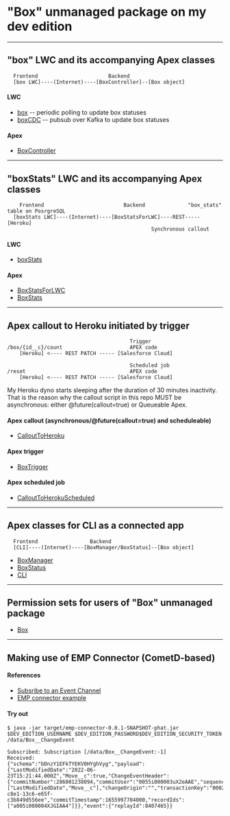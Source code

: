 # "Box" unmanaged package on my dev edition

---

## "box" LWC and its accompanying Apex classes

```
  Frontend                       Backend
  [box LWC]----(Internet)----[BoxController]--[Box object]
```

#### LWC

- [box](./ThreeBoxes/Box/main/default/lwc/box) -- periodic polling to update box statuses
- [boxCDC](./ThreeBoxes/Box/main/default/lwc/boxCDC) -- pubsub over Kafka to update box statuses

#### Apex

- [BoxController](./ThreeBoxes/Box/main/default/classes/BoxController.cls)

---

## "boxStats" LWC and its accompanying Apex classes

```
    Frontend                          Backend              "box_stats" table on PosrgreSQL
  [boxStats LWC]----(Internet)----[BoxStatsForLWC]----REST-----[Heroku]
                                               Synchronous callout
```

#### LWC

- [boxStats](./ThreeBoxes/Box/main/default/lwc/boxStats)

#### Apex

- [BoxStatsForLWC](./ThreeBoxes/Box/main/default/classes/BoxStatsForLWC.cls)
- [BoxStats](./ThreeBoxes/Box/main/default/classes/BoxStats.cls)

---

## Apex callout to Heroku initiated by trigger

```
                                        Trigger
/box/{id__c}/count                      APEX code
    [Heroku] <---- REST PATCH ----- [Salesforce Cloud]

                                        Scheduled job
/reset                                  APEX code
    [Heroku] <---- REST PATCH ----- [Salesforce Cloud]

```

My Heroku dyno starts sleeping after the duration of 30 minutes inactivity. That is the reason why the callout script in this repo MUST be asynchronous: either @future(callout=true) or Queueable Apex.

#### Apex callout (asynchronous/@future(callout=true) and scheduleable)

- [CalloutToHeroku](./ThreeBoxes/Box/main/default/classes/CalloutToHeroku.cls)

#### Apex trigger

- [BoxTrigger](./ThreeBoxes/Box/main/default/triggers/BoxTrigger.trigger)

#### Apex scheduled job

- [CalloutToHerokuScheduled](./ThreeBoxes/Box/main/default/classes/CalloutToHerokuScheduled.cls)

---

## Apex classes for CLI as a connected app

```
  Frontend                 Backend
  [CLI]----(Internet)----[BoxManager/BoxStatus]--[Box object]
```

- [BoxManager](./ThreeBoxes/Box/main/default/classes/BoxManager.cls)
- [BoxStatus](./ThreeBoxes/Box/main/default/classes/BoxStatus.cls)
- [CLI](./BOX_CONNECTED_APP.md)

--- 

## Permission sets for users of "Box" unmanaged package

- [Box](./ThreeBoxes/Box/main/default/permissionsets/Box.permissionset-meta.xml)

---

## Making use of EMP Connector (CometD-based)


#### References

- [Subsribe to an Event Channel](https://trailhead.salesforce.com/en/content/learn/modules/change-data-capture/subscribe-to-events)
- [EMP connector example](https://github.com/forcedotcom/EMP-Connector)

#### Try out

```
$ java -jar target/emp-connector-0.0.1-SNAPSHOT-phat.jar $DEV_EDITION_USERNAME $DEV_EDITION_PASSWORD$DEV_EDITION_SECURITY_TOKEN /data/Box__ChangeEvent

Subscribed: Subscription [/data/Box__ChangeEvent:-1]
Received:
{"schema":"bDnzY1EFkTYEKV0HYghVyg","payload":{"LastModifiedDate":"2022-06-23T15:21:44.000Z","Move__c":true,"ChangeEventHeader":{"commitNumber":286001238094,"commitUser":"0055i000003uX2eAAE","sequenceNumber":1,"entityName":"Box__c","changeType":"UPDATE","changedFields":["LastModifiedDate","Move__c"],"changeOrigin":"","transactionKey":"00026831-c8e1-13c6-e65f-c3b849d556ee","commitTimestamp":1655997704000,"recordIds":["a005i000004XJGIAA4"]}},"event":{"replayId":8407465}}
```
